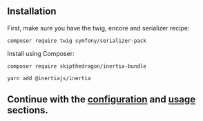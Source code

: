 ## Installation

First, make sure you have the twig, encore and serializer recipe:

```console
composer require twig symfony/serializer-pack
```

Install using Composer:

```console
composer require skipthedragon/inertia-bundle
```

```console
yarn add @inertiajs/inertia
```

## Continue with the [configuration](configuration.md) and [usage](usage.md) sections.
